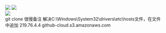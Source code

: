![](https://github.com/ShingLi/spa/blob/master/static/readme/1.gif)
![](https://github.com/ShingLi/spa/blob/master/static/readme/2.gif)
<br/>
![](https://github.com/ShingLi/spa/blob/master/static/readme/3.gif)
<br/>
git clone 很慢备注 解决C:\Windows\System32\drivers\etc\hosts文件，在文件中追加
219.76.4.4 github-cloud.s3.amazonaws.com 
